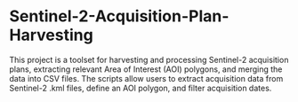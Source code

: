 # Sentinel-2-Acquisition-Plan-Harvesting
This project is a toolset for harvesting and processing Sentinel-2 acquisition plans, extracting relevant Area of Interest (AOI) polygons, and merging the data into CSV files. The scripts allow users to extract acquisition data from Sentinel-2 .kml files, define an AOI polygon, and filter acquisition dates.

